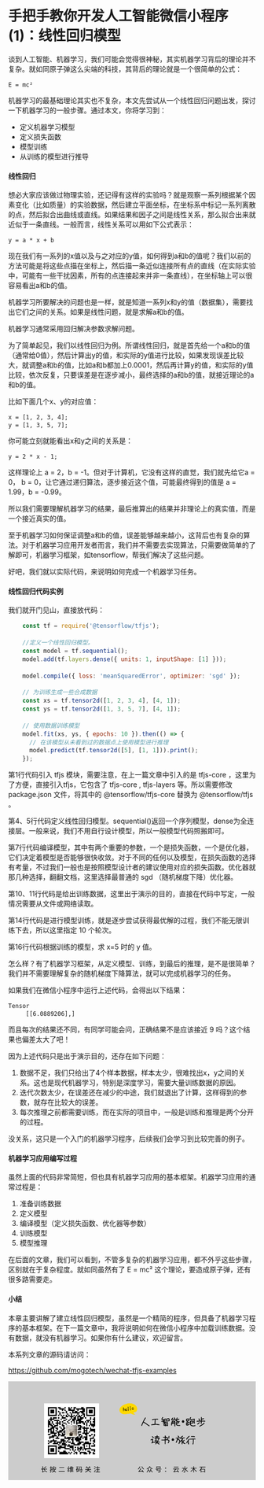 # 手把手教你开发人工智能微信小程序(1)：线性回归模型

谈到人工智能、机器学习，我们可能会觉得很神秘，其实机器学习背后的理论并不复杂。就如同原子弹这么尖端的科技，其背后的理论就是一个很简单的公式：

```
E = mc²
```

机器学习的最基础理论其实也不复杂，本文先尝试从一个线性回归问题出发，探讨一下机器学习的一般步骤。通过本文，你将学习到：

* 定义机器学习模型
* 定义损失函数
* 模型训练
* 从训练的模型进行推导

#### 线性回归

想必大家应该做过物理实验，还记得有这样的实验吗？就是观察一系列根据某个因素变化（比如质量）的实验数据，然后建立平面坐标，在坐标系中标记一系列离散的点，然后拟合出曲线或直线。如果结果和因子之间是线性关系，那么拟合出来就近似于一条直线。一般而言，线性关系可以用如下公式表示：

```
y = a * x + b
```

现在我们有一系列的x值以及与之对应的y值，如何得到a和b的值呢？我们以前的方法可能是将这些点描在坐标上，然后描一条近似连接所有点的直线（在实际实验中，可能有一些干扰因素，所有的点连接起来并非一条直线），在坐标轴上可以很容易看出a和b的值。

机器学习所要解决的问题也是一样，就是知道一系列x和y的值（数据集），需要找出它们之间的关系。如果是线性问题，就是求解a和b的值。

机器学习通常采用回归解决参数求解问题。

为了简单起见，我们以线性回归为例。所谓线性回归，就是首先给一个a和b的值（通常给0值），然后计算出y的值，和实际的y值进行比较，如果发现误差比较大，就调整a和b的值，比如a和b都加上0.0001，然后再计算y的值，和实际的y值比较，依次反复，只要误差是在逐步减小，最终选择的a和b的值，就接近理论的a和b的值。

比如下面几个x、y的对应值：

```
x = [1, 2, 3, 4];
y = [1, 3, 5, 7];
```

你可能立刻就能看出x和y之间的关系是：

```
y = 2 * x - 1;
```

这样理论上 a = 2，b = -1。但对于计算机，它没有这样的直觉，我们就先给它a = 0， b = 0，让它通过递归算法，逐步接近这个值，可能最终得到的值是 a = 1.99，b = -0.99。

所以我们需要理解机器学习的结果，最后推算出的结果并非理论上的真实值，而是一个接近真实的值。

至于机器学习如何保证调整a和b的值，误差能够越来越小，这背后也有复杂的算法。对于机器学习应用开发者而言，我们并不需要去实现算法，只需要做简单的了解即可，机器学习框架，如tensorflow，帮我们解决了这些问题。

好吧，我们就以实际代码，来说明如何完成一个机器学习任务。

#### 线性回归代码实例

我们就开门见山，直接放代码：

```javascript
    const tf = require('@tensorflow/tfjs');

    //定义一个线性回归模型。
    const model = tf.sequential();
    model.add(tf.layers.dense({ units: 1, inputShape: [1] }));

    model.compile({ loss: 'meanSquaredError', optimizer: 'sgd' });

    // 为训练生成一些合成数据
    const xs = tf.tensor2d([1, 2, 3, 4], [4, 1]);
    const ys = tf.tensor2d([1, 3, 5, 7], [4, 1]);

    // 使用数据训练模型
    model.fit(xs, ys, { epochs: 10 }).then(() => {
      // 在该模型从未看到过的数据点上使用模型进行推理
      model.predict(tf.tensor2d([5], [1, 1])).print();
    });
```

第1行代码引入 tfjs 模块，需要注意，在上一篇文章中引入的是 tfjs-core ，这里为了方便，直接引入tfjs，它包含了 tfjs-core ,  tfjs-layers 等。所以需要修改 package.json 文件，将其中的 @tensorflow/tfjs-core 替换为 @tensorflow/tfjs 。

第4、5行代码定义线性回归模型。sequential()返回一个序列模型，dense为全连接层。一般来说，我们不用自行设计模型，所以一般模型代码照搬即可。

第7行代码编译模型，其中有两个重要的参数，一个是损失函数，一个是优化器，它们决定着模型是否能够很快收敛。对于不同的任何以及模型，在损失函数的选择有考量，不过我们一般也是按照模型设计者的建议使用对应的损失函数。优化器就那几种选择，翻翻文档，这里选择最普通的 sgd （随机梯度下降）优化器。

第10、11行代码是给出训练数据，这里出于演示的目的，直接在代码中写定，一般情况需要从文件或网络读取。

第14行代码是进行模型训练，就是逐步尝试获得最优解的过程，我们不能无限训练下去，所以这里指定 10 个轮次。

第16行代码根据训练的模型，求 x=5 时的 y 值。

怎么样？有了机器学习框架，从定义模型、训练，到最后的推理，是不是很简单？我们并不需要理解复杂的随机梯度下降算法，就可以完成机器学习的任务。

如果我们在微信小程序中运行上述代码，会得出以下结果：

```
Tensor
     [[6.0889206],]
```

而且每次的结果还不同，有同学可能会问，正确结果不是应该接近 9 吗？这个结果也偏差太大了吧！

因为上述代码只是出于演示目的，还存在如下问题：

1. 数据不足，我们只给出了4个样本数据，样本太少，很难找出x，y之间的关系。这也是现代机器学习，特别是深度学习，需要大量训练数据的原因。
2. 迭代次数太少，在误差还在减少的中途，我们就退出了计算，这样得到的参数，就存在比较大的误差。
3. 每次推理之前都需要训练，而在实际的项目中，一般是训练和推理是两个分开的过程。

没关系，这只是一个入门的机器学习程序，后续我们会学习到比较完善的例子。

#### 机器学习应用编写过程

虽然上面的代码非常简短，但也具有机器学习应用的基本框架。机器学习应用的通常过程是：

1. 准备训练数据
2. 定义模型
3. 编译模型（定义损失函数、优化器等参数）
4. 训练模型
5. 模型推理

在后面的文章，我们可以看到，不管多复杂的机器学习应用，都不外乎这些步骤，区别就在于复杂程度。就如同虽然有了 E = mc² 这个理论，要造成原子弹，还有很多路需要走。

#### 小结

本章主要讲解了建立线性回归模型，虽然是一个精简的程序，但具备了机器学习程序的基本框架。在下一篇文章中，我将说明如何在微信小程序中加载训练数据。没有数据，就没有机器学习。如果你有什么建议，欢迎留言。

本系列文章的源码请访问：

https://github.com/mogotech/wechat-tfjs-examples

![images](https://raw.githubusercontent.com/mogoweb/mywritings/master/book_wechat/common_images/%E5%BE%AE%E4%BF%A1%E5%85%AC%E4%BC%97%E5%8F%B7_%E5%85%B3%E6%B3%A8%E4%BA%8C%E7%BB%B4%E7%A0%81.png)

